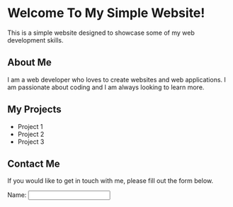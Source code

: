 <!DOCTYPE html>
<html>
  <head>
    <title>My Simple Website</title>
  </head>
  <body>
    <h1>Welcome To My Simple Website!</h1>
    <p>This is a simple website designed to showcase some of my web development skills.</p>
    <div class="main-content">
      <h2>About Me</h2>
      <p>I am a web developer who loves to create websites and web applications. I am passionate about coding and I am always looking to learn more.</p>
      <h2>My Projects</h2>
      <ul>
        <li>Project 1</li>
        <li>Project 2</li>
        <li>Project 3</li>
      </ul>
      <h2>Contact Me</h2>
      <p>If you would like to get in touch with me, please fill out the form below.</p>
      <form action="">
        <label for="name">Name:</label>
        <input type="text" name="name">
